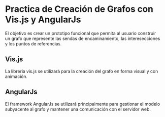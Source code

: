 Practica de Creación de Grafos con Vis.js y AngularJs
=====================================================

El objetivo es crear un prototipo funcional que permita al usuario construir un grafo que represente las sendas de encaminamiento, las interesecciones y los puntos de referencias. 

Vis.js
------
La libreria vis.js se utilizará para la creación del grafo en forma visual y con animación.

AngularJs
---------
El framework AngularJs se utilizará principalmente para gestionar el modelo subyacente al grafo y mantener una comunicación con el servidor web.